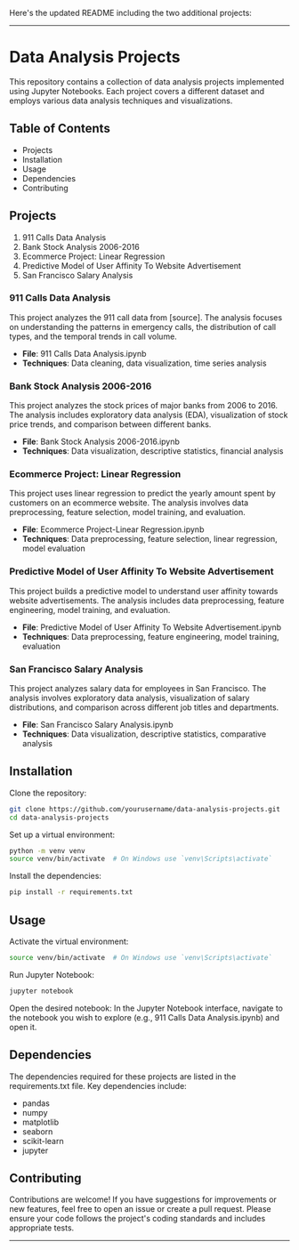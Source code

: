 Here's the updated README including the two additional projects:

---

# Data Analysis Projects

This repository contains a collection of data analysis projects implemented using Jupyter Notebooks. Each project covers a different dataset and employs various data analysis techniques and visualizations.

## Table of Contents

- Projects
- Installation
- Usage
- Dependencies
- Contributing

## Projects

1. 911 Calls Data Analysis
2. Bank Stock Analysis 2006-2016
3. Ecommerce Project: Linear Regression
4. Predictive Model of User Affinity To Website Advertisement
5. San Francisco Salary Analysis

### 911 Calls Data Analysis

This project analyzes the 911 call data from [source]. The analysis focuses on understanding the patterns in emergency calls, the distribution of call types, and the temporal trends in call volume.

- **File**: 911 Calls Data Analysis.ipynb
- **Techniques**: Data cleaning, data visualization, time series analysis

### Bank Stock Analysis 2006-2016

This project analyzes the stock prices of major banks from 2006 to 2016. The analysis includes exploratory data analysis (EDA), visualization of stock price trends, and comparison between different banks.

- **File**: Bank Stock Analysis 2006-2016.ipynb
- **Techniques**: Data visualization, descriptive statistics, financial analysis

### Ecommerce Project: Linear Regression

This project uses linear regression to predict the yearly amount spent by customers on an ecommerce website. The analysis involves data preprocessing, feature selection, model training, and evaluation.

- **File**: Ecommerce Project-Linear Regression.ipynb
- **Techniques**: Data preprocessing, feature selection, linear regression, model evaluation

### Predictive Model of User Affinity To Website Advertisement

This project builds a predictive model to understand user affinity towards website advertisements. The analysis includes data preprocessing, feature engineering, model training, and evaluation.

- **File**: Predictive Model of User Affinity To Website Advertisement.ipynb
- **Techniques**: Data preprocessing, feature engineering, model training, evaluation

### San Francisco Salary Analysis

This project analyzes salary data for employees in San Francisco. The analysis involves exploratory data analysis, visualization of salary distributions, and comparison across different job titles and departments.

- **File**: San Francisco Salary Analysis.ipynb
- **Techniques**: Data visualization, descriptive statistics, comparative analysis

## Installation

Clone the repository:

```bash
git clone https://github.com/yourusername/data-analysis-projects.git
cd data-analysis-projects
```

Set up a virtual environment:

```bash
python -m venv venv
source venv/bin/activate  # On Windows use `venv\Scripts\activate`
```

Install the dependencies:

```bash
pip install -r requirements.txt
```

## Usage

Activate the virtual environment:

```bash
source venv/bin/activate  # On Windows use `venv\Scripts\activate`
```

Run Jupyter Notebook:

```bash
jupyter notebook
```

Open the desired notebook: In the Jupyter Notebook interface, navigate to the notebook you wish to explore (e.g., 911 Calls Data Analysis.ipynb) and open it.

## Dependencies

The dependencies required for these projects are listed in the requirements.txt file. Key dependencies include:

- pandas
- numpy
- matplotlib
- seaborn
- scikit-learn
- jupyter

## Contributing

Contributions are welcome! If you have suggestions for improvements or new features, feel free to open an issue or create a pull request. Please ensure your code follows the project's coding standards and includes appropriate tests.

---
